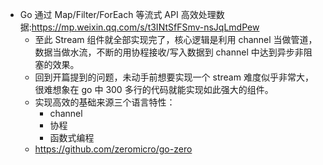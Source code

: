 
+ Go 通过 Map/Filter/ForEach 等流式 API 高效处理数据:<https://mp.weixin.qq.com/s/t3INtSfFSmv-nsJqLmdPew>
    - 至此 Stream 组件就全部实现完了，核心逻辑是利用 channel 当做管道，数据当做水流，不断的用协程接收/写入数据到 channel 中达到异步非阻塞的效果。
    - 回到开篇提到的问题，未动手前想要实现一个 stream 难度似乎非常大，很难想象在 go 中 300 多行的代码就能实现如此强大的组件。
    - 实现高效的基础来源三个语言特性：
        - channel   
        - 协程
        - 函数式编程
    - https://github.com/zeromicro/go-zero
